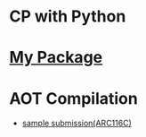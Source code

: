 # CP with Python 


# [My Package](https://github.com/kagemeka/py)


# AOT Compilation
- [sample submission(ARC116C)](https://atcoder.jp/contests/arc116/submissions/24436702)